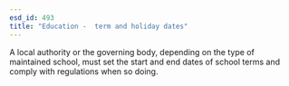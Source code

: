 ```yaml
---
esd_id: 493
title: "Education -  term and holiday dates"
---
```


A local authority or the governing body, depending on the type of maintained school, must set the start and end dates of school terms and comply with regulations when so doing.


